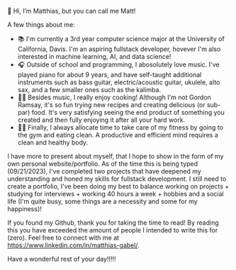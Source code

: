 👋 Hi, I’m Matthias, but you can call me Matt!

A few things about me:
  - 📚 I'm currently a 3rd year computer science major at the University of California, Davis. I'm an aspiring fullstack developer,
        hovever I'm also interested in machine learning, AI, and data science!
  - 🎧 Outside of school and programming, I abosolutely love music. I've played piano for about 9 years, and have self-taught
        additional instruments such as bass guitar, electric/acoustic guitar, ukulele, alto sax, and a few smaller ones such
        as the kalimba.
  - 👨‍🍳 Besides music, I really enjoy cooking! Although I'm not Gordon Ramsay, it's so fun trying new recipes and creating
        delicious (or sub-par) food. It's very satisfying seeing the end product of something you created and then fully
        enjoying it after all your hard work.
  - 🏋️‍♀️ Finally, I always allocate time to take care of my fitness by going to the gym and eating clean. A productive and
        efficient mind requires a clean and healthy body.

I have more to present about myself, that I hope to show in the form of my own personal website/portfolio. As of the time this is 
being typed (09/21/2023), I've completed two projects that have deepened my understanding and honed my skills for fullstack development.
I still need to create a portfolio, I've been doing my best to balance working on projects + studying for interviews + working 40 hours
a week + hobbies and a social life (I'm quite busy, some things are a necessity and some for my happiness)!

If you found my Github, thank you for taking the time to read! By reading this you have exceeded the amount of people I intended 
to write this for (zero). Feel free to connect with me at https://www.linkedin.com/in/matthias-gabel/.

Have a wonderful rest of your day!!!!!


<!---
mutthias/mutthias is a ✨ special ✨ repository because its `README.md` (this file) appears on your GitHub profile.
You can click the Preview link to take a look at your changes.
--->
